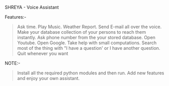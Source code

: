 SHREYA - Voice Assistant

Features:-
>Ask time.
>Play Music.
>Weather Report.
>Send E-mail all over the voice.
>Make your database collection of your persons to reach them instantly.
>Ask phone number from the your stored database.
>Open Youtube.
>Open Google.
>Take help with small computations.
>Search most of the thing with "I have a question' or I have another question.
>Quit whenever you want

NOTE:-
>Install all the required python modules and then run.
>Add new features and enjoy your own assistant.
